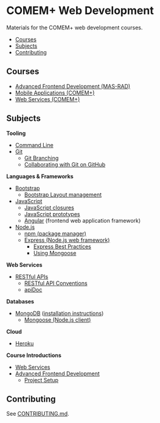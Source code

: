 # COMEM+ Web Development

Materials for the COMEM+ web development courses.

<!-- START doctoc generated TOC please keep comment here to allow auto update -->
<!-- DON'T EDIT THIS SECTION, INSTEAD RE-RUN doctoc TO UPDATE -->


- [Courses](#courses)
- [Subjects](#subjects)
- [Contributing](#contributing)

<!-- END doctoc generated TOC please keep comment here to allow auto update -->



## Courses

* [Advanced Frontend Development (MAS-RAD)](https://github.com/MediaComem/comem-masrad-dfa)
* [Mobile Applications (COMEM+)](https://github.com/MediaComem/comem-appmob)
* [Web Services (COMEM+)](https://github.com/MediaComem/comem-webserv)



## Subjects

**Tooling**

* [Command Line](subjects/cli/)
* [Git](subjects/git/)
  * [Git Branching](subjects/git-branching/)
  * [Collaborating with Git on GitHub](subjects/git-collaborating/)

**Languages & Frameworks**

* [Bootstrap](subjects/bootstrap-basics)
  * [Bootstrap Layout management](subjects/bootstrap-layout-management)
* [JavaScript](subjects/js/)
  * [JavaScript closures](subjects/js-closures/)
  * [JavaScript prototypes](subjects/js-prototypes/)
  * [Angular](subjects/angular/) (frontend web application framework)
* [Node.js](subjects/node/)
  * [npm (package manager)](subjects/npm/)
  * [Express (Node.js web framework)](subjects/express/)
    * [Express Best Practices](subjects/express-best-practices/)
    * [Using Mongoose](subjects/express-mongoose/)

**Web Services**

* [RESTful APIs](subjects/rest/)
  * [RESTful API Conventions](subjects/rest-conventions/)
  * [apiDoc](subjects/apidoc/)

**Databases**

* [MongoDB](subjects/mongodb/) ([installation instructions](subjects/mongodb/install/))
  * [Mongoose (Node.js client)](subjects/mongoose/)

**Cloud**

* [Heroku](subjects/heroku/)

**Course Introductions**

* [Web Services](subjects/webserv-course/)
* [Advanced Frontend Development](subjects/masrad-dfa)
  * [Project Setup](subjects/masrad-project-setup)



## Contributing

See [CONTRIBUTING.md][contributing].



[contributing]: CONTRIBUTING.md
